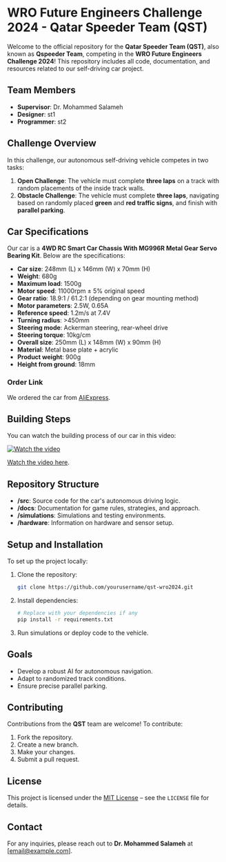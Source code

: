 # WRO Future Engineers Challenge 2024 - Qatar Speeder Team (QST)

Welcome to the official repository for the **Qatar Speeder Team (QST)**, also known as **Qspeeder Team**, competing in the **WRO Future Engineers Challenge 2024**! This repository includes all code, documentation, and resources related to our self-driving car project.

## Team Members
- **Supervisor**: Dr. Mohammed Salameh
- **Designer**: st1
- **Programmer**: st2

## Challenge Overview
In this challenge, our autonomous self-driving vehicle competes in two tasks:

1. **Open Challenge**: The vehicle must complete **three laps** on a track with random placements of the inside track walls.
2. **Obstacle Challenge**: The vehicle must complete **three laps**, navigating based on randomly placed **green** and **red traffic signs**, and finish with **parallel parking**.

## Car Specifications
Our car is a **4WD RC Smart Car Chassis With MG996R Metal Gear Servo Bearing Kit**. Below are the specifications:

- **Car size**: 248mm (L) x 146mm (W) x 70mm (H)
- **Weight**: 680g
- **Maximum load**: 1500g
- **Motor speed**: 11000rpm ± 5% original speed
- **Gear ratio**: 18.9:1 / 61.2:1 (depending on gear mounting method)
- **Motor parameters**: 2.5W, 0.65A
- **Reference speed**: 1.2m/s at 7.4V
- **Turning radius**: >450mm
- **Steering mode**: Ackerman steering, rear-wheel drive
- **Steering torque**: 10kg/cm
- **Overall size**: 250mm (L) x 148mm (W) x 90mm (H)
- **Material**: Metal base plate + acrylic
- **Product weight**: 900g
- **Height from ground**: 18mm

### Order Link
We ordered the car from [AliExpress](https://www.aliexpress.com/item/32859666766.html?spm=a2g0o.productlist.main.27.39076c69UVcshN&algo_pvid=dce77b20-d8b2-41ae-a3a9-be5041f30d91&algo_exp_id=dce77b20-d8b2-41ae-a3a9-be5041f30d91-13&pdp_npi=4%40dis%21QAR%21155.51%21147.74%21%21%2141.21%2139.15%21%4021410f5a17260843242874151eb87d%2165344686276%21sea%21QA%21230620673%21X&curPageLogUid=BhqL5u56h21V&utparam-url=scene%3Asearch%7Cquery_from%3A).

## Building Steps
You can watch the building process of our car in this video:

[![Watch the video](https://img.youtube.com/vi/7046VVIshmE/0.jpg)](https://youtu.be/7046VVIshmE)

[Watch the video here](https://youtu.be/7046VVIshmE).

## Repository Structure
- **/src**: Source code for the car's autonomous driving logic.
- **/docs**: Documentation for game rules, strategies, and approach.
- **/simulations**: Simulations and testing environments.
- **/hardware**: Information on hardware and sensor setup.

## Setup and Installation
To set up the project locally:
1. Clone the repository:
    ```bash
    git clone https://github.com/yourusername/qst-wro2024.git
    ```
2. Install dependencies:
    ```bash
    # Replace with your dependencies if any
    pip install -r requirements.txt
    ```
3. Run simulations or deploy code to the vehicle.

## Goals
- Develop a robust AI for autonomous navigation.
- Adapt to randomized track conditions.
- Ensure precise parallel parking.

## Contributing
Contributions from the **QST** team are welcome! To contribute:
1. Fork the repository.
2. Create a new branch.
3. Make your changes.
4. Submit a pull request.

## License
This project is licensed under the [MIT License](LICENSE) – see the `LICENSE` file for details.

## Contact
For any inquiries, please reach out to **Dr. Mohammed Salameh** at [email@example.com].
